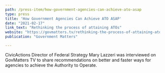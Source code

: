 ```yaml
---
path: /press-item/how-government-agencies-can-achieve-ato-asap
type: press
title: 'How Government Agencies Can Achieve ATO ASAP'
date: "2021-02-17"
link_text: "Rethinking the process of attaining ATOs"
website: "https://govmatters.tv/rethinking-the-process-of-attaining-atos/"
publication: "Government Matters"

---
```


CivicActions Director of Federal Strategy Mary Lazzeri was interviewed on GovMatters TV to share recommendations on better and faster ways for agencies to achieve the Authority to Operate.
